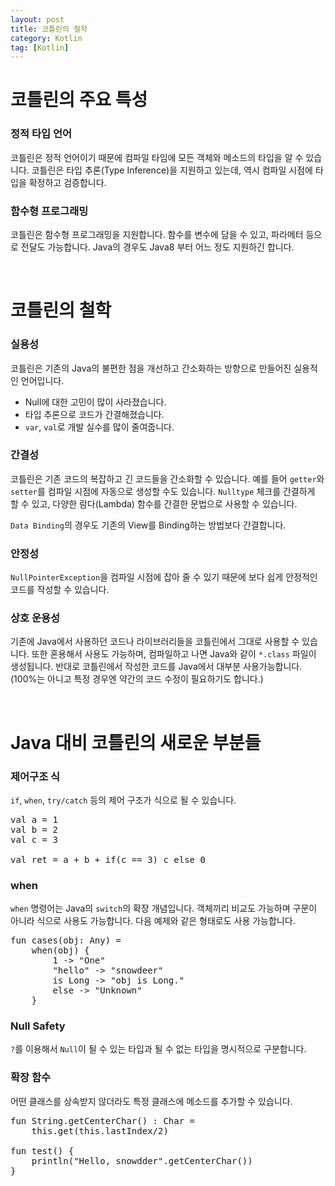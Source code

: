 ```yaml
---
layout: post
title: 코틀린의 철학
category: Kotlin
tag: [Kotlin]
---
```


# 코틀린의 주요 특성

### 정적 타입 언어

코틀린은 정적 언어이기 때문에 컴파일 타임에 모든 객체와 메소드의 타입을 알 수 있습니다. 코틀린은 타입 추론(Type Inference)을 지원하고 있는데,
역시 컴파일 시점에 타입을 확정하고 검증합니다.

### 함수형 프로그래밍

코틀린은 함수형 프로그래밍을 지원합니다. 함수를 변수에 담을 수 있고, 파라메터 등으로 전달도 가능합니다. 
Java의 경우도 Java8 부터 어느 정도 지원하긴 합니다.

<br>

# 코틀린의 철학

### 실용성

코틀린은 기존의 Java의 불편한 점을 개선하고 간소화하는 방향으로 만들어진 실용적인 언어입니다.

* Null에 대한 고민이 많이 사라졌습니다.
* 타입 추론으로 코드가 간결해졌습니다.
* `var`, `val`로 개발 실수를 많이 줄여줍니다.

### 간결성

코틀린은 기존 코드의 복잡하고 긴 코드들을 간소화할 수 있습니다. 예를 들어 `getter`와 `setter`를 컴파일 시점에 자동으로
생성할 수도 있습니다. `Nulltype` 체크를 간결하게 할 수 있고, 다양한 람다(Lambda) 함수를 간결한 문법으로 사용할 수 있습니다.

`Data Binding`의 경우도 기존의 View를 Binding하는 방법보다 간결합니다.

### 안정성

`NullPointerException`을 컴파일 시점에 잡아 줄 수 있기 때문에 보다 쉽게 안정적인 코드를 작성할 수 있습니다.

### 상호 운용성

기존에 Java에서 사용하던 코드나 라이브러리들을 코틀린에서 그대로 사용할 수 있습니다. 또한 혼용해서 사용도 가능하며, 컴파일하고 나면
Java와 같이 `*.class` 파일이 생성됩니다.
반대로 코틀린에서 작성한 코드를 Java에서 대부분 사용가능합니다. (100%는 아니고 특정 경우엔 약간의 코드 수정이 필요하기도 합니다.)

<br>

# Java 대비 코틀린의 새로운 부분들

### 제어구조 식

`if`, `when`, `try/catch` 등의 제어 구조가 식으로 될 수 있습니다.

<pre class="prettyprint">
val a = 1
val b = 2
val c = 3

val ret = a + b + if(c == 3) c else 0
</pre>

### when

`when` 명령어는 Java의 `switch`의 확장 개념입니다. 객체끼리 비교도 가능하며 구문이 아니라 식으로 사용도 가능합니다.
다음 예제와 같은 형태로도 사용 가능합니다.

<pre class="prettyprint">
fun cases(obj: Any) = 
    when(obj) {
        1 -> "One"
        "hello" -> "snowdeer"
        is Long -> "obj is Long."
        else -> "Unknown"
    }
</pre>

### Null Safety

`?`를 이용해서 `Null`이 될 수 있는 타입과 될 수 없는 타입을 명시적으로 구분합니다.

### 확장 함수

어떤 클래스를 상속받지 않더라도 특정 클래스에 메소드를 추가할 수 있습니다. 

<pre class="prettyprint">
fun String.getCenterChar() : Char = 
    this.get(this.lastIndex/2)

fun test() {
    println("Hello, snowdder".getCenterChar())
}
</pre>